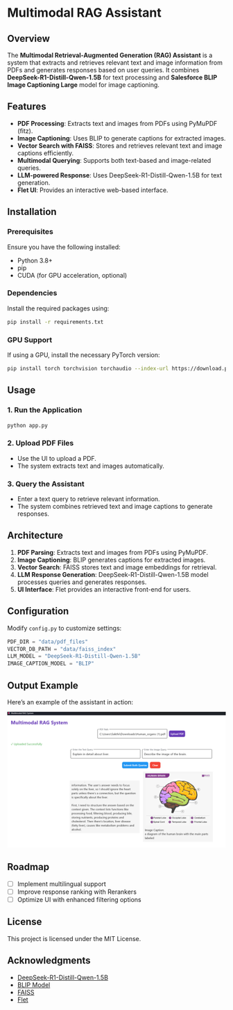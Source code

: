 # Multimodal RAG Assistant

## Overview
The **Multimodal Retrieval-Augmented Generation (RAG) Assistant** is a system that extracts and retrieves relevant text and image information from PDFs and generates responses based on user queries. It combines **DeepSeek-R1-Distill-Qwen-1.5B** for text processing and **Salesforce BLIP Image Captioning Large** model for image captioning.

## Features
- **PDF Processing**: Extracts text and images from PDFs using PyMuPDF (fitz).
- **Image Captioning**: Uses BLIP to generate captions for extracted images.
- **Vector Search with FAISS**: Stores and retrieves relevant text and image captions efficiently.
- **Multimodal Querying**: Supports both text-based and image-related queries.
- **LLM-powered Response**: Uses DeepSeek-R1-Distill-Qwen-1.5B for text generation.
- **Flet UI**: Provides an interactive web-based interface.

## Installation

### Prerequisites
Ensure you have the following installed:
- Python 3.8+
- pip
- CUDA (for GPU acceleration, optional)

### Dependencies
Install the required packages using:
```bash
pip install -r requirements.txt
```

### GPU Support
If using a GPU, install the necessary PyTorch version:
```bash
pip install torch torchvision torchaudio --index-url https://download.pytorch.org/whl/cu118
```

## Usage

### 1. Run the Application
```bash
python app.py
```

### 2. Upload PDF Files
- Use the UI to upload a PDF.
- The system extracts text and images automatically.

### 3. Query the Assistant
- Enter a text query to retrieve relevant information.
- The system combines retrieved text and image captions to generate responses.

## Architecture
1. **PDF Parsing**: Extracts text and images from PDFs using PyMuPDF.
2. **Image Captioning**: BLIP generates captions for extracted images.
3. **Vector Search**: FAISS stores text and image embeddings for retrieval.
4. **LLM Response Generation**: DeepSeek-R1-Distill-Qwen-1.5B model processes queries and generates responses.
5. **UI Interface**: Flet provides an interactive front-end for users.

## Configuration
Modify `config.py` to customize settings:
```python
PDF_DIR = "data/pdf_files"
VECTOR_DB_PATH = "data/faiss_index"
LLM_MODEL = "DeepSeek-R1-Distill-Qwen-1.5B"
IMAGE_CAPTION_MODEL = "BLIP"
```

## Output Example
Here’s an example of the assistant in action:

![Multimodal RAG Output](output.png)


## Roadmap
- [ ] Implement multilingual support
- [ ] Improve response ranking with Rerankers
- [ ] Optimize UI with enhanced filtering options

## License
This project is licensed under the MIT License.

## Acknowledgments
- [DeepSeek-R1-Distill-Qwen-1.5B](https://huggingface.co/deepseek-ai)
- [BLIP Model](https://huggingface.co/Salesforce/blip-image-captioning-base)
- [FAISS](https://github.com/facebookresearch/faiss)
- [Flet](https://flet.dev/)

